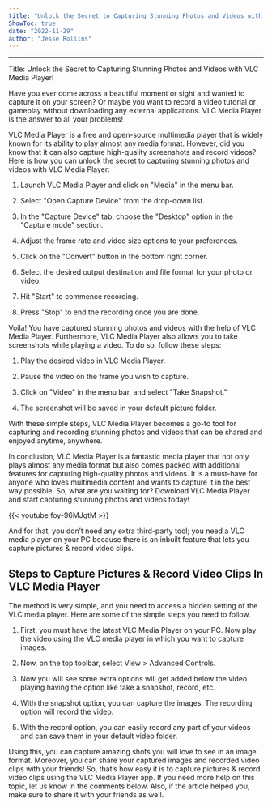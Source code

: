 ```yaml
---
title: "Unlock the Secret to Capturing Stunning Photos and Videos with VLC Media Player!"
ShowToc: true 
date: "2022-11-29"
author: "Jesse Rollins"
---
```

*****
Title: Unlock the Secret to Capturing Stunning Photos and Videos with VLC Media Player!

Have you ever come across a beautiful moment or sight and wanted to capture it on your screen? Or maybe you want to record a video tutorial or gameplay without downloading any external applications. VLC Media Player is the answer to all your problems!

VLC Media Player is a free and open-source multimedia player that is widely known for its ability to play almost any media format. However, did you know that it can also capture high-quality screenshots and record videos? Here is how you can unlock the secret to capturing stunning photos and videos with VLC Media Player:

1. Launch VLC Media Player and click on "Media" in the menu bar.

2. Select "Open Capture Device" from the drop-down list.

3. In the "Capture Device" tab, choose the "Desktop" option in the "Capture mode" section.

4. Adjust the frame rate and video size options to your preferences.

5. Click on the "Convert" button in the bottom right corner.

6. Select the desired output destination and file format for your photo or video.

7. Hit "Start" to commence recording.

8. Press "Stop" to end the recording once you are done.

Voila! You have captured stunning photos and videos with the help of VLC Media Player. Furthermore, VLC Media Player also allows you to take screenshots while playing a video. To do so, follow these steps:

1. Play the desired video in VLC Media Player.

2. Pause the video on the frame you wish to capture.

3. Click on "Video" in the menu bar, and select "Take Snapshot."

4. The screenshot will be saved in your default picture folder.

With these simple steps, VLC Media Player becomes a go-to tool for capturing and recording stunning photos and videos that can be shared and enjoyed anytime, anywhere.

In conclusion, VLC Media Player is a fantastic media player that not only plays almost any media format but also comes packed with additional features for capturing high-quality photos and videos. It is a must-have for anyone who loves multimedia content and wants to capture it in the best way possible. So, what are you waiting for? Download VLC Media Player and start capturing stunning photos and videos today!

{{< youtube foy-96MJgtM >}} 



And for that, you don’t need any extra third-party tool; you need a VLC media player on your PC because there is an inbuilt feature that lets you capture pictures & record video clips.

 
## Steps to Capture Pictures & Record Video Clips In VLC Media Player


The method is very simple, and you need to access a hidden setting of the VLC media player. Here are some of the simple steps you need to follow.
1. First, you must have the latest VLC Media Player on your PC. Now play the video using the VLC media player in which you want to capture images.

2. Now, on the top toolbar, select View > Advanced Controls.

3. Now you will see some extra options will get added below the video playing having the option like take a snapshot, record, etc.
4. With the snapshot option, you can capture the images. The recording option will record the video.

5. With the record option, you can easily record any part of your videos and can save them in your default video folder.

Using this, you can capture amazing shots you will love to see in an image format. Moreover, you can share your captured images and recorded video clips with your friends!
So, that’s how easy it is to capture pictures & record video clips using the VLC Media Player app. If you need more help on this topic, let us know in the comments below. Also, if the article helped you, make sure to share it with your friends as well.




